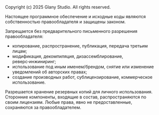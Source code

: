 Copyright (c) 2025 Glany Studio.
All rights reserved.

Настоящее программное обеспечение и исходные коды являются
собственностью правообладателя и защищены законом.

Запрещается без предварительного письменного разрешения правообладателя:
- копирование, распространение, публикация, передача третьим лицам;
- модификация, декомпиляция, дизассемблирование, реверс‑инжиниринг;
- использование под иным именем/брендом, снятие или изменение уведомлений об авторских правах;
- создание производных работ, сублицензирование, коммерческое использование.

Разрешается хранение резервных копий для личного использования.
Сторонние компоненты, входящие в состав, распространяются по своим лицензиям.
Любые права, явно не предоставленные, сохраняются за правообладателем.

